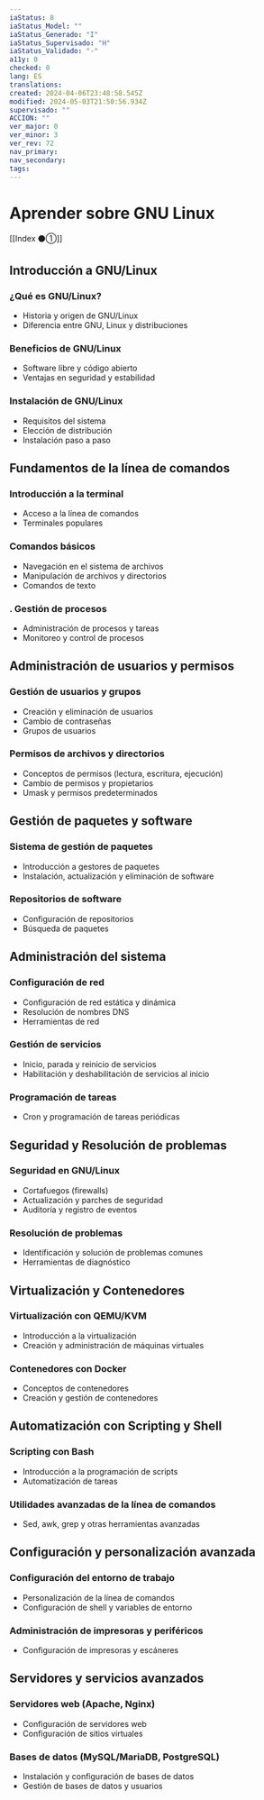 ```yaml
---
iaStatus: 8
iaStatus_Model: ""
iaStatus_Generado: "I"
iaStatus_Supervisado: "H"
iaStatus_Validado: "-"
a11y: 0
checked: 0
lang: ES
translations: 
created: 2024-04-06T23:48:58.545Z
modified: 2024-05-03T21:50:56.934Z
supervisado: ""
ACCION: ""
ver_major: 0
ver_minor: 3
ver_rev: 72
nav_primary: 
nav_secondary: 
tags:
---
```

# Aprender sobre GNU Linux

[[Index ⚫①]]

## Introducción a GNU/Linux

### ¿Qué es GNU/Linux?

- Historia y origen de GNU/Linux
- Diferencia entre GNU, Linux y distribuciones

### Beneficios de GNU/Linux

- Software libre y código abierto
- Ventajas en seguridad y estabilidad

###  Instalación de GNU/Linux

- Requisitos del sistema
- Elección de distribución
- Instalación paso a paso

## Fundamentos de la línea de comandos

###  Introducción a la terminal

- Acceso a la línea de comandos
- Terminales populares

###  Comandos básicos

- Navegación en el sistema de archivos
- Manipulación de archivos y directorios
- Comandos de texto

### . Gestión de procesos

- Administración de procesos y tareas
- Monitoreo y control de procesos

## Administración de usuarios y permisos

###  Gestión de usuarios y grupos

- Creación y eliminación de usuarios
- Cambio de contraseñas
- Grupos de usuarios

###  Permisos de archivos y directorios

- Conceptos de permisos (lectura, escritura, ejecución)
- Cambio de permisos y propietarios
- Umask y permisos predeterminados
## Gestión de paquetes y software

###  Sistema de gestión de paquetes

- Introducción a gestores de paquetes
- Instalación, actualización y eliminación de software

###  Repositorios de software

- Configuración de repositorios
- Búsqueda de paquetes

## Administración del sistema

###  Configuración de red

- Configuración de red estática y dinámica
- Resolución de nombres DNS
- Herramientas de red

###  Gestión de servicios

- Inicio, parada y reinicio de servicios
- Habilitación y deshabilitación de servicios al inicio

###  Programación de tareas

- Cron y programación de tareas periódicas

## Seguridad y Resolución de problemas

### Seguridad en GNU/Linux

- Cortafuegos (firewalls)
- Actualización y parches de seguridad
- Auditoría y registro de eventos

### Resolución de problemas

- Identificación y solución de problemas comunes
- Herramientas de diagnóstico

## Virtualización y Contenedores

### Virtualización con QEMU/KVM

- Introducción a la virtualización
- Creación y administración de máquinas virtuales

### Contenedores con Docker

- Conceptos de contenedores
- Creación y gestión de contenedores

## Automatización con Scripting y Shell

### Scripting con Bash

- Introducción a la programación de scripts
- Automatización de tareas

### Utilidades avanzadas de la línea de comandos

- Sed, awk, grep y otras herramientas avanzadas

## Configuración y personalización avanzada

### Configuración del entorno de trabajo

- Personalización de la línea de comandos
- Configuración de shell y variables de entorno

### Administración de impresoras y periféricos

- Configuración de impresoras y escáneres

## Servidores y servicios avanzados

### Servidores web (Apache, Nginx) 

- Configuración de servidores web 
- Configuración de sitios virtuales

### Bases de datos (MySQL/MariaDB, PostgreSQL) 

- Instalación y configuración de bases de datos 
- Gestión de bases de datos y usuarios
